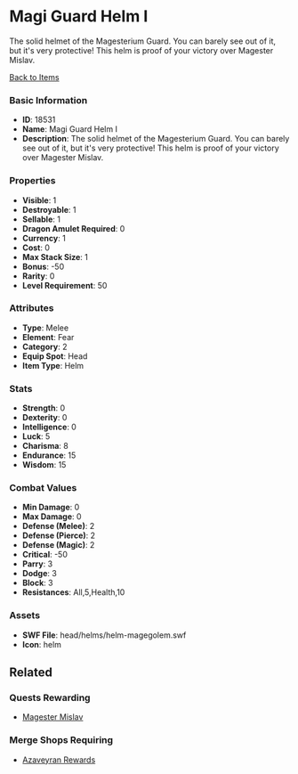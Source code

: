 # Magi Guard Helm I

The solid helmet of the Magesterium Guard. You can barely see out of it, but it's very protective! This helm is proof of your victory over Magester Mislav.

[Back to Items](../items.md)

### Basic Information

- **ID**: 18531
- **Name**: Magi Guard Helm I
- **Description**: The solid helmet of the Magesterium Guard. You can barely see out of it, but it&#039;s very protective! This helm is proof of your victory over Magester Mislav.

### Properties

- **Visible**: 1
- **Destroyable**: 1
- **Sellable**: 1
- **Dragon Amulet Required**: 0
- **Currency**: 1
- **Cost**: 0
- **Max Stack Size**: 1
- **Bonus**: -50
- **Rarity**: 0
- **Level Requirement**: 50

### Attributes

- **Type**: Melee
- **Element**: Fear
- **Category**: 2
- **Equip Spot**: Head
- **Item Type**: Helm

### Stats

- **Strength**: 0
- **Dexterity**: 0
- **Intelligence**: 0
- **Luck**: 5
- **Charisma**: 8
- **Endurance**: 15
- **Wisdom**: 15

### Combat Values

- **Min Damage**: 0
- **Max Damage**: 0
- **Defense (Melee)**: 2
- **Defense (Pierce)**: 2
- **Defense (Magic)**: 2
- **Critical**: -50
- **Parry**: 3
- **Dodge**: 3
- **Block**: 3
- **Resistances**: All,5,Health,10

### Assets

- **SWF File**: head/helms/helm-magegolem.swf
- **Icon**: helm

## Related

### Quests Rewarding

- [Magester Mislav](../quests/1592-magester-mislav.md)

### Merge Shops Requiring

- [Azaveyran Rewards](../merge-shops/299-azaveyran-rewards.md)

